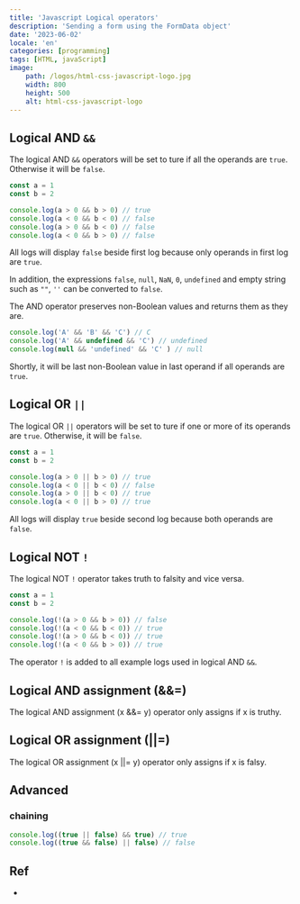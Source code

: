 ```yaml
---
title: 'Javascript Logical operators'
description: 'Sending a form using the FormData object'
date: '2023-06-02'
locale: 'en'
categories: [programming]
tags: [HTML, javaScript]
image:
    path: /logos/html-css-javascript-logo.jpg
    width: 800
    height: 500
    alt: html-css-javascript-logo
---
```

## Logical AND `&&`
The logical AND `&&` operators will be set to ture if all the operands are `true`. Otherwise it will be `false`.
```js
const a = 1
const b = 2

console.log(a > 0 && b > 0) // true
console.log(a < 0 && b < 0) // false
console.log(a > 0 && b < 0) // false
console.log(a < 0 && b > 0) // false
```
All logs will display `false` beside first log because only operands in first log are `true`.

In addition, the expressions `false`, `null`, `NaN`, `0`, `undefined` and empty string such as `""`, `''` can be converted to `false`.

The AND operator preserves non-Boolean values and returns them as they are.
```js
console.log('A' && 'B' && 'C') // C
console.log('A' && undefined && 'C') // undefined
console.log(null && 'undefined' && 'C' ) // null
```
Shortly, it will be last non-Boolean value in last operand if all operands are `true`.

## Logical OR `||`
The logical OR `||` operators will be set to ture if one or more of its operands are `true`. Otherwise, it will be `false`.
```js
const a = 1
const b = 2

console.log(a > 0 || b > 0) // true
console.log(a < 0 || b < 0) // false
console.log(a > 0 || b < 0) // true
console.log(a < 0 || b > 0) // true
```
All logs will display `true` beside second log because both operands are `false`.

## Logical NOT `!`
The logical NOT `!` operator takes truth to falsity and vice versa.
```js
const a = 1
const b = 2

console.log(!(a > 0 && b > 0)) // false
console.log(!(a < 0 && b < 0)) // true
console.log(!(a > 0 && b < 0)) // true
console.log(!(a < 0 && b > 0)) // true
```
The operator `!` is added to all example logs used in logical AND `&&`.

## Logical AND assignment (&&=)
The logical AND assignment (x &&= y) operator only assigns if x is truthy.

## Logical OR assignment (||=)
The logical OR assignment (x ||= y) operator only assigns if x is falsy.

## Advanced
### chaining
```js
console.log((true || false) && true) // true
console.log((true && false) || false) // false
```

## Ref
- 
